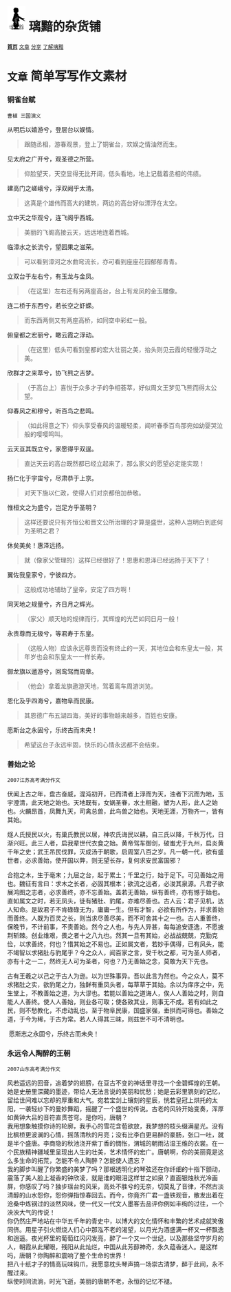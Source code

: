 # [<img src="Logo.png" alt="Logo" style="zoom:7%;" />](index.html) 璃黯的杂货铺

**[`首页`](index.html)**		[`文章`](ARTICLE.html)		[`分享`](SHARE.html)		[`了解璃黯`](ABOUT.html)

# `文章` 简单写写作文素材

### 铜雀台赋

`曹植 三国演义`

从明后以嬉游兮，登层台以娱情。
> 跟随丞相，游春观景，登上了铜雀台，欢娱之情油然而生。



见太府之广开兮，观圣德之所营。

> 仰脸望天，天空显得无比开阔，低头看地，地上记载着丞相的伟绩。



建高门之嵯峨兮，浮双阙乎太清。

> 这真是个雄伟而高大的建筑，两边的高台好似漂浮在太空。



立中天之华观兮，连飞阁乎西城。

> 美丽的飞阁高接云天，远远地连着西城。



临漳水之长流兮，望园果之滋荣。

> 可以看到漳河之水曲弯流长，亦可看到座座花园郁郁青青。



立双台于左右兮，有玉龙与金凤。

> （在这里）左右还有另两座高台，台上有龙凤的金玉雕像。



连二桥于东西兮，若长空之虾蝾。

> 而东西两侧又有两座高桥，如同空中彩虹一般。



俯皇都之宏丽兮，瞰云霞之浮动。

> （在这里）低头可看到皇都的宏大壮丽之美，抬头则见云霞的轻慢浮动之美。



欣群才之来萃兮，协飞熊之吉梦。

> （于高台上）喜悦于众多才子的争相荟萃，好似周文王梦见飞熊而得太公望。



仰春风之和穆兮，听百鸟之悲鸣。

> （如此得意之下）仰头享受春风的温暖轻柔，闻听春季百鸟那宛如幼婴哭泣般的嘤嘤鸣叫。



云天亘其既立兮，家愿得乎双逞。

> 直达天云的高台既然都已经立起来了，那么家父的愿望必定能实现！



扬仁化于宇宙兮，尽肃恭于上京。

> 对天下施以仁政，使得人们对京都倍加恭敬。



惟桓文之为盛兮，岂足方乎圣明？

> 这样还要说只有齐恒公和晋文公所治理的才算是盛世，这种人岂明白到底何为圣明之君？



休矣美矣！惠泽远扬。

> 就（像家父管理的）这样已经很好了！恩惠和恩泽已经远扬于天下了！



翼佐我皇家兮，宁彼四方。

> 这般成功地辅助了皇帝，安定了四方啊！



同天地之规量兮，齐日月之辉光。

> （家父）顺天地的规律而行，其辉煌的光芒如同日月一般！



永贵尊而无极兮，等君寿于东皇。

> （这般人物）应该永远尊贵而没有终止的一天，其地位会和东皇太一般，其年岁也会和东皇太一一样长寿。



御龙旗以遨游兮，回鸾驾而周章。

> （他会）拿着龙旗遨游天地，驾着鸾车周游浏览。



恩化及乎四海兮，嘉物阜而民康。

> 其恩德广布五湖四海，美好的事物越来越多，百姓也安康。



愿斯台之永固兮，乐终古而未央！

> 希望这台子永远牢固，快乐的心情永远都不会结束。



### 善始之论

`2007江苏高考满分作文`

​	伏闻上古之年，盘古奋威，混沌初开，已而清者上浮而为天，浊者下沉而为地，玉宇澄清，此天地之始也。天地既有，女娲圣眷，水土相融，塑为人形，此人之始也。火麟昂首，凤舞九天，司禽总兽，此鸟兽之始也。天地无涯，万物齐一，皆有其始。

​	燧人氏授民以火，有巢氏教民以居，神农氏诲民以耕。自三氏以降，千秋万代，日渐兴旺。此三人者，启我辈世代衣食之始。黄帝驾车御剑，破蚩尤于九州，启炎黄千年之史；武王吊民伐罪，灭成汤于朝歌，启周室八百之岁。凡一朝一代，欲有盛世者，必求善始，使开国以弊，则无望长存，复何求安民富国邪？

​	合抱之木，生于毫末；九层之台，起于累土；千里之行，始于足下。可见善始之用也。魏征有言曰：求木之长者，必固其根本；欲流之远者，必浚其泉源。凡君子欲展鸿图之志者，必求善终，亦不忘善始。盖若无善始，纵有善终，亦有憾于始也。直如属文之时，若无凤头，徒有猪肚、豹尾，亦难尽善也。古人云：君子见机，达人知命。是故君子不肯碌碌无为，庸庸一生。但有才智，必欲有所作为，并求善始而善终。人既为百灵之长，则当求尽善尽美，而不可舍其十之一也。古人重善终，保晚节，不计前事，不责善始。然今之人也，与先人异甚，每每追安逐逸，不愿披荆斩棘。创业维艰，畏之者十之八九也。然其一旦有其始，必战战兢兢，克勤克俭，以求善终，何也？惜其始之不易也。正如属文者，若妙手偶得，已有凤头，能不竭智以求猪肚与豹尾乎？今之众人，闻百家之言，受千秋之都，可为圣人师者，亦有十之一二，然终无人可为圣者，何也？乃无善始之念，莫敢为天下先也。

​	古有王羲之以己之于古人为逊。以为世殊事异。吾以此言为然也。今之众人，莫不求猪肚之实，欲豹尾之力，独鲜有重凤头者，每草草于其始。余以为庠序之中，先生堂上，不教善始之道，为大谬也。若能以善始之道诲人，俟人人善始之时，则自能人人善终。使人人善始，则业各可取；使各致其业，则事无不成。若有如此之民，则不愁教化，不虑动乱也。至于物阜民康，国盛家强，垂拱而可得也。善始之道，于今为稀，于古为常。若人人得其三昧，则兹世不可不清明也。

​	愿斯志之永固兮，乐终古而未央！



### 永远令人陶醉的王朝 

`2007山东高考满分作文`

​	风若遥远的回音，追着梦的翅膀，在亘古不变的神话里寻找一个金碧辉煌的王朝。她是史册里深藏的墨迹，带给人无法言说的美丽和忧愁；她是云彩里镌刻的记忆，留给世间难以忘却的厚重和大气。宛若宝剑上镶刻的星辰，恍若皇冠上烘托的太阳，一袭轻纱下的曼妙舞蹈，摇醒了一个盛世的传说。古老的风铃开始变奏，浑厚如黄钟大吕的音符直贯苍穹。是你吗，唐朝？
​	
​	我用想象触摸你诗的轮廓，我手心的雪花含苞欲放，我梦想的枝头缀满星光。没有比枫桥更波澜的心情，摇荡清秋的月亮；没有比李白更易醉的豪肠，张口一吐，就是半个盛唐。李商隐的秋池浇开紫丁香的惆怅，渭城的朝雨沾湿王维的衣裳。在一个民族精神疆域里呈现出人生的壮美，艺术情怀的宏广。唐朝啊，你的美丽竟是这么多生命的拓荒，怎能不令人陶醉？怎能使人遗忘？
​	
​	我的脚步叫醒了你繁盛的美梦了吗？那根透明化的琴弦还在你纤细的十指下颤动，震落了美人脸上凝香的钟欣凌，就是谁的眼泪这样甘之如泉？直面银烛秋光冷画屏，你感叹了吗？独步瑶台的风采，高处不胜兮的无奈，切莫乱了音律，不然古淡清醇的山水怨你，怨你弹指惊春回去。而今，你竟齐广君一盏铁观音，散发出着在沧桑中炼钢过的淡然风味，使一代又一代文人墨客去品评你例如丰绚的过往，一个泱泱大气的传说！
​	
​	你仍然庄严地站在中华五千年的青史中，以博大的文化情怀和丰繁的艺术成就笑傲同侪。用星子引火燃烧人们心中那泓不老的渴望，以月光为酒盛满一杯又一杯飘逸和逍遥。夜光杯里的葡萄红闪闪发亮，醉了一个又一个世纪，以及那些坚守岁月的人，朝霞从此耀眼，残阳从此灿烂，中国从此芳醇神奇，永久蕴香迷人。是这样吗，唐朝？你陶醉和震响了整个生命的世界！
​	
​	把八十纸才子的情高玩味钩爪，我愿意枕头琴声搞一场崇古清梦，醉于此间，永不醒过来。
​	
​	纵使时间流淌，时光飞逝，美丽的唐朝不老，永恒的记忆不褪。